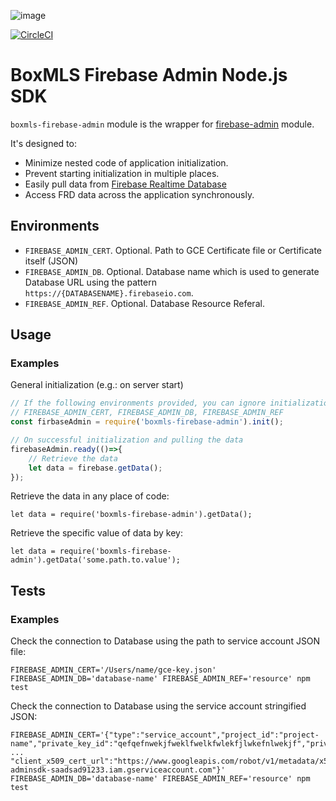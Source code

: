 ![image](https://user-images.githubusercontent.com/308489/57512890-9acacc00-7315-11e9-854f-ad77da4d2742.png)

[![CircleCI](https://circleci.com/gh/boxmls/node-firebase-admin/tree/master.svg?style=svg)](https://circleci.com/gh/boxmls/node-firebase-admin/tree/master)

# BoxMLS Firebase Admin Node.js SDK

`boxmls-firebase-admin` module is the wrapper for [firebase-admin](https://www.npmjs.com/package/firebase-admin) module.
 
 It's designed to:
 * Minimize nested code of application initialization.
 * Prevent starting initialization in multiple places.
 * Easily pull data from [Firebase Realtime Database](https://firebase.google.com/docs/database/)
 * Access FRD data across the application synchronously.

## Environments

* `FIREBASE_ADMIN_CERT`. Optional. Path to GCE Certificate file or Certificate itself (JSON) 
* `FIREBASE_ADMIN_DB`. Optional. Database name which is used to generate Database URL using the pattern `https://{DATABASENAME}.firebaseio.com`.
* `FIREBASE_ADMIN_REF`. Optional. Database Resource Referal.

## Usage

### Examples

General initialization (e.g.: on server start)

```js
// If the following environments provided, you can ignore initialization parameters:
// FIREBASE_ADMIN_CERT, FIREBASE_ADMIN_DB, FIREBASE_ADMIN_REF
const firbaseAdmin = require('boxmls-firebase-admin').init();

// On successful initialization and pulling the data
firebaseAdmin.ready(()=>{
	// Retrieve the data
	let data = firebase.getData();
});
```

Retrieve the data in any place of code:
 
```
let data = require('boxmls-firebase-admin').getData();
```

Retrieve the specific value of data by key:

```
let data = require('boxmls-firebase-admin').getData('some.path.to.value');
```

## Tests

### Examples

Check the connection to Database using the path to service account JSON file:

```
FIREBASE_ADMIN_CERT='/Users/name/gce-key.json' FIREBASE_ADMIN_DB='database-name' FIREBASE_ADMIN_REF='resource' npm test
```

Check the connection to Database using the service account stringified JSON:

```
FIREBASE_ADMIN_CERT='{"type":"service_account","project_id":"project-name","private_key_id":"qefqefnwekjfweklfwelkfwlekfjlwkefnlwekjf","private_key": ... "client_x509_cert_url":"https://www.googleapis.com/robot/v1/metadata/x509/firebase-adminsdk-saadsad91233.iam.gserviceaccount.com"}' FIREBASE_ADMIN_DB='database-name' FIREBASE_ADMIN_REF='resource' npm test
```
